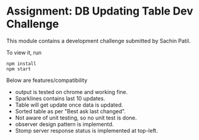 Assignment: DB Updating Table Dev Challenge
===============================

This module contains a development challenge submitted by Sachin Patil.

To view it, run

```
npm install
npm start
```

Below are features/compatibility

* output is tested on chrome and working fine.
* Sparklines contains last 10 updates.
* Table will get update once data is updated.
* Sorted table as per "Best ask last changed".
* Not aware of unit testing, so no unit test is done.
* observer design pattern is implementd.
* Stomp server response status is implemented at top-left.
